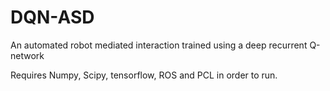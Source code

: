 # DQN-ASD
An automated robot mediated interaction trained using a deep recurrent Q-network

Requires Numpy, Scipy, tensorflow, ROS and PCL in order to run.
